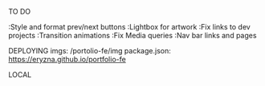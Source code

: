 TO DO

 :Style and format prev/next buttons
 :Lightbox for artwork
 :Fix links to dev projects
 :Transition animations
 :Fix Media queries
 :Nav bar links and pages
 


 DEPLOYING
 imgs: /portolio-fe/img
 package.json: https://eryzna.github.io/portfolio-fe

 LOCAL